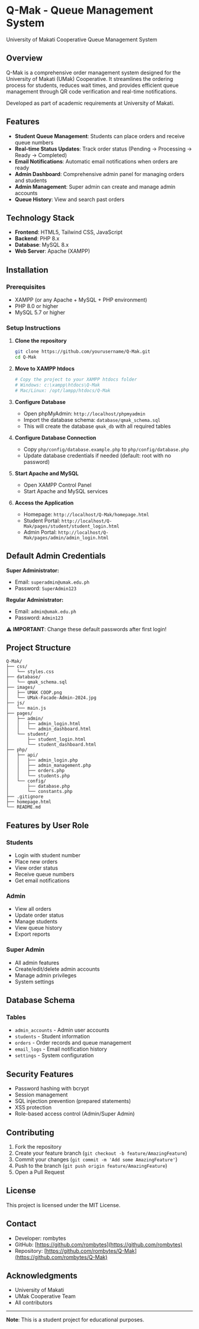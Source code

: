 # Q-Mak - Queue Management System

University of Makati Cooperative Queue Management System

## Overview

Q-Mak is a comprehensive order management system designed for the University of Makati (UMak) Cooperative. It streamlines the ordering process for students, reduces wait times, and provides efficient queue management through QR code verification and real-time notifications.

Developed as part of academic requirements at University of Makati.

## Features

- **Student Queue Management**: Students can place orders and receive queue numbers
- **Real-time Status Updates**: Track order status (Pending → Processing → Ready → Completed)
- **Email Notifications**: Automatic email notifications when orders are ready
- **Admin Dashboard**: Comprehensive admin panel for managing orders and students
- **Admin Management**: Super admin can create and manage admin accounts
- **Queue History**: View and search past orders

## Technology Stack

- **Frontend**: HTML5, Tailwind CSS, JavaScript
- **Backend**: PHP 8.x
- **Database**: MySQL 8.x
- **Web Server**: Apache (XAMPP)

## Installation

### Prerequisites

- XAMPP (or any Apache + MySQL + PHP environment)
- PHP 8.0 or higher
- MySQL 5.7 or higher

### Setup Instructions

1. **Clone the repository**
   ```bash
   git clone https://github.com/yourusername/Q-Mak.git
   cd Q-Mak
   ```

2. **Move to XAMPP htdocs**
   ```bash
   # Copy the project to your XAMPP htdocs folder
   # Windows: c:\xampp\htdocs\Q-Mak
   # Mac/Linux: /opt/lampp/htdocs/Q-Mak
   ```

3. **Configure Database**
   - Open phpMyAdmin: `http://localhost/phpmyadmin`
   - Import the database schema: `database/qmak_schema.sql`
   - This will create the database `qmak_db` with all required tables

4. **Configure Database Connection**
   - Copy `php/config/database.example.php` to `php/config/database.php`
   - Update database credentials if needed (default: root with no password)

5. **Start Apache and MySQL**
   - Open XAMPP Control Panel
   - Start Apache and MySQL services

6. **Access the Application**
   - Homepage: `http://localhost/Q-Mak/homepage.html`
   - Student Portal: `http://localhost/Q-Mak/pages/student/student_login.html`
   - Admin Portal: `http://localhost/Q-Mak/pages/admin/admin_login.html`

## Default Admin Credentials

**Super Administrator:**
- Email: `superadmin@umak.edu.ph`
- Password: `SuperAdmin123`

**Regular Administrator:**
- Email: `admin@umak.edu.ph`
- Password: `Admin123`

⚠️ **IMPORTANT**: Change these default passwords after first login!

## Project Structure

```
Q-Mak/
├── css/
│   └── styles.css
├── database/
│   └── qmak_schema.sql
├── images/
│   ├── UMAK COOP.png
│   └── UMak-Facade-Admin-2024.jpg
├── js/
│   └── main.js
├── pages/
│   ├── admin/
│   │   ├── admin_login.html
│   │   └── admin_dashboard.html
│   └── student/
│       ├── student_login.html
│       └── student_dashboard.html
├── php/
│   ├── api/
│   │   ├── admin_login.php
│   │   ├── admin_management.php
│   │   ├── orders.php
│   │   └── students.php
│   └── config/
│       ├── database.php
│       └── constants.php
├── .gitignore
├── homepage.html
└── README.md
```

## Features by User Role

### Students
- Login with student number
- Place new orders
- View order status
- Receive queue numbers
- Get email notifications

### Admin
- View all orders
- Update order status
- Manage students
- View queue history
- Export reports

### Super Admin
- All admin features
- Create/edit/delete admin accounts
- Manage admin privileges
- System settings

## Database Schema

### Tables
- `admin_accounts` - Admin user accounts
- `students` - Student information
- `orders` - Order records and queue management
- `email_logs` - Email notification history
- `settings` - System configuration

## Security Features

- Password hashing with bcrypt
- Session management
- SQL injection prevention (prepared statements)
- XSS protection
- Role-based access control (Admin/Super Admin)

## Contributing

1. Fork the repository
2. Create your feature branch (`git checkout -b feature/AmazingFeature`)
3. Commit your changes (`git commit -m 'Add some AmazingFeature'`)
4. Push to the branch (`git push origin feature/AmazingFeature`)
5. Open a Pull Request

## License

This project is licensed under the MIT License.

## Contact

- Developer: rombytes  
- GitHub: [https://github.com/rombytes](https://github.com/rombytes)  
- Repository: [https://github.com/rombytes/Q-Mak](https://github.com/rombytes/Q-Mak)

## Acknowledgments

- University of Makati
- UMak Cooperative Team
- All contributors

---

**Note**: This is a student project for educational purposes.
